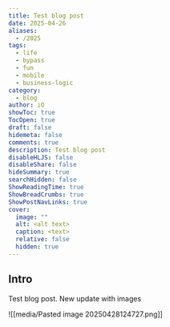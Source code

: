 ```yaml
---
title: Test blog post
date: 2025-04-26
aliases:
  - /2025
tags:
  - life
  - bypass
  - fun
  - mobile
  - business-logic
category:
  - blog
author: iO
showToc: true
TocOpen: true
draft: false
hidemeta: false
comments: true
description: Test blog post
disableHLJS: false
disableShare: false
hideSummary: true
searchHidden: false
ShowReadingTime: true
ShowBreadCrumbs: true
ShowPostNavLinks: true
cover:
  image: ""
  alt: <alt text>
  caption: <text>
  relative: false
  hidden: true
---
```


## Intro
Test blog post.  New update with images 

![[media/Pasted image 20250428124727.png]]